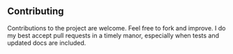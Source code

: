 ## Contributing

Contributions to the project are welcome. Feel free to fork and improve.
I do my best accept pull requests in a timely manor, especially when tests and updated docs
are included.